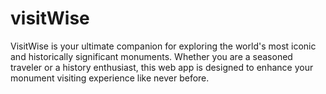 # visitWise
VisitWise is your ultimate companion for exploring the world's most iconic and historically significant monuments. Whether you are a seasoned traveler or a history enthusiast, this web app is designed to enhance your monument visiting experience like never before. 

